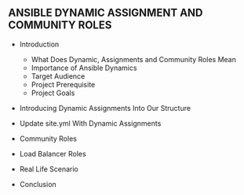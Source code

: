 ## ANSIBLE DYNAMIC ASSIGNMENT AND COMMUNITY ROLES

- Introduction
  - What Does Dynamic, Assignments and Community Roles Mean
  - Importance of Ansible Dynamics
  - Target Audience
  - Project Prerequisite
  - Project Goals

- Introducing Dynamic Assignments Into Our Structure
- Update site.yml With Dynamic Assignments 
- Community Roles
- Load Balancer Roles
- Real Life Scenario
- Conclusion
